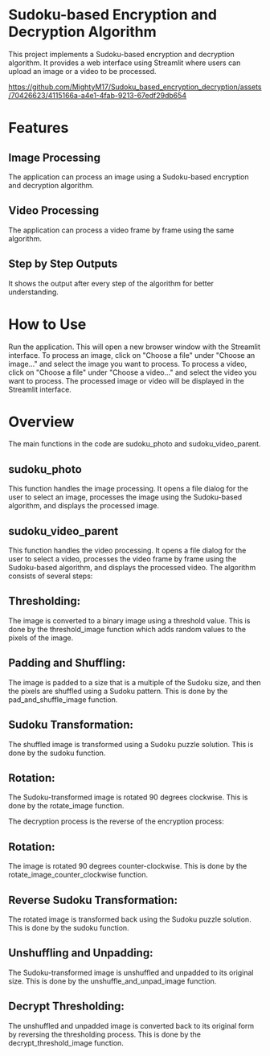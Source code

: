 # Sudoku-based Encryption and Decryption Algorithm
This project implements a Sudoku-based encryption and decryption algorithm. It provides a web interface using Streamlit where users can upload an image or a video to be processed.

https://github.com/MightyM17/Sudoku_based_encryption_decryption/assets/70426623/4115166a-a4e1-4fab-9213-67edf29db654

# Features
## Image Processing
The application can process an image using a Sudoku-based encryption and decryption algorithm.
## Video Processing
The application can process a video frame by frame using the same algorithm.
## Step by Step Outputs
It shows the output after every step of the algorithm for better understanding.

# How to Use
Run the application. This will open a new browser window with the Streamlit interface.
To process an image, click on "Choose a file" under "Choose an image..." and select the image you want to process.
To process a video, click on "Choose a file" under "Choose a video..." and select the video you want to process.
The processed image or video will be displayed in the Streamlit interface.

# Overview
The main functions in the code are sudoku_photo and sudoku_video_parent.
## sudoku_photo
This function handles the image processing. It opens a file dialog for the user to select an image, processes the image using the Sudoku-based algorithm, and displays the processed image.
## sudoku_video_parent
This function handles the video processing. It opens a file dialog for the user to select a video, processes the video frame by frame using the Sudoku-based algorithm, and displays the processed video.
The algorithm consists of several steps:

## Thresholding:
The image is converted to a binary image using a threshold value. This is done by the threshold_image function which adds random values to the pixels of the image.
## Padding and Shuffling: 
The image is padded to a size that is a multiple of the Sudoku size, and then the pixels are shuffled using a Sudoku pattern. This is done by the pad_and_shuffle_image function.
## Sudoku Transformation: 
The shuffled image is transformed using a Sudoku puzzle solution. This is done by the sudoku function.
## Rotation: 
The Sudoku-transformed image is rotated 90 degrees clockwise. This is done by the rotate_image function.

The decryption process is the reverse of the encryption process:
## Rotation: 
The image is rotated 90 degrees counter-clockwise. This is done by the rotate_image_counter_clockwise function.
## Reverse Sudoku Transformation: 
The rotated image is transformed back using the Sudoku puzzle solution. This is done by the sudoku function.
## Unshuffling and Unpadding: 
The Sudoku-transformed image is unshuffled and unpadded to its original size. This is done by the unshuffle_and_unpad_image function.
## Decrypt Thresholding: 
The unshuffled and unpadded image is converted back to its original form by reversing the thresholding process. This is done by the decrypt_threshold_image function.
